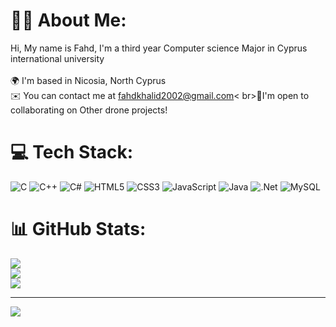 #  🧑‍💻 About Me:
Hi, My name is Fahd, I'm a third year Computer science Major in Cyprus international university<br>
<br>🌍  I'm based in Nicosia, North Cyprus
<br>✉️  You can contact me at fahdkhalid2002@gmail.com<
br>🤝I'm open to collaborating on Other drone projects!


# 💻 Tech Stack:
![C](https://img.shields.io/badge/c-%2300599C.svg?style=for-the-badge&logo=c&logoColor=white) ![C++](https://img.shields.io/badge/c++-%2300599C.svg?style=for-the-badge&logo=c%2B%2B&logoColor=white) ![C#](https://img.shields.io/badge/c%23-%23239120.svg?style=for-the-badge&logo=csharp&logoColor=white) ![HTML5](https://img.shields.io/badge/html5-%23E34F26.svg?style=for-the-badge&logo=html5&logoColor=white) ![CSS3](https://img.shields.io/badge/css3-%231572B6.svg?style=for-the-badge&logo=css3&logoColor=white) ![JavaScript](https://img.shields.io/badge/javascript-%23323330.svg?style=for-the-badge&logo=javascript&logoColor=%23F7DF1E) ![Java](https://img.shields.io/badge/java-%23ED8B00.svg?style=for-the-badge&logo=openjdk&logoColor=white) ![.Net](https://img.shields.io/badge/.NET-5C2D91?style=for-the-badge&logo=.net&logoColor=white) ![MySQL](https://img.shields.io/badge/mysql-%2300000f.svg?style=for-the-badge&logo=mysql&logoColor=white)
# 📊 GitHub Stats:
![](https://github-readme-stats.vercel.app/api?username=fahdbahri&theme=dark&hide_border=false&include_all_commits=false&count_private=false)<br/>
![](https://github-readme-streak-stats.herokuapp.com/?user=fahdbahri&theme=dark&hide_border=false)<br/>
![](https://github-readme-stats.vercel.app/api/top-langs/?username=fahdbahri&theme=dark&hide_border=false&include_all_commits=false&count_private=false&layout=compact)

---
[![](https://visitcount.itsvg.in/api?id=fahdbahri&icon=0&color=0)](https://visitcount.itsvg.in)

<!-- Proudly created with GPRM ( https://gprm.itsvg.in ) -->
